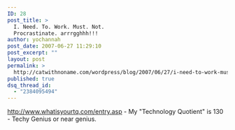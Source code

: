 ```yaml
---
ID: 28
post_title: >
  I. Need. To. Work. Must. Not.
  Procrastinate. arrrgghhh!!!
author: yochannah
post_date: 2007-06-27 11:29:10
post_excerpt: ""
layout: post
permalink: >
  http://catwithnoname.com/wordpress/blog/2007/06/27/i-need-to-work-must-not-procrastinate-arrrgghhh/
published: true
dsq_thread_id:
  - "2384095494"
---
```

<a href="http://www.whatisyourtq.com/entry.asp">http://www.whatisyourtq.com/entry.asp</a> - My "Technology Quotient" is 130 - Techy Genius or near genius.